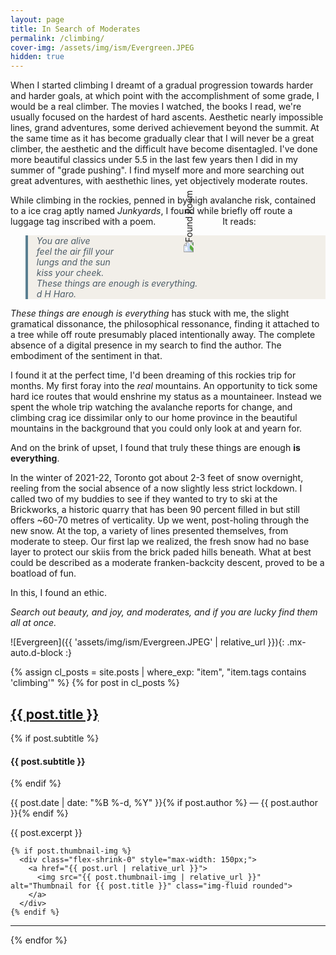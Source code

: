 ```yaml
---
layout: page
title: In Search of Moderates
permalink: /climbing/
cover-img: /assets/img/ism/Evergreen.JPEG
hidden: true
---
```

<style>
    blockquote {
      border-left: 4px solid #5A7F91;
      padding-left: 1em;
      color: #4C5C68;
      font-style: italic;
      background: #F2EFE9;
    }
</style>

When I started climbing I dreamt of a gradual progression towards harder and harder goals, at which point with the accomplishment of some grade, I would be a real climber. The movies I watched, the books I read, we're usually focused on the hardest of hard ascents. Aesthetic nearly impossible lines, grand adventures, some derived achievement beyond the summit. At the same time as it has become gradually clear that I will never be a great climber, the aesthetic and the difficult have become disentagled. I've done more beautiful classics under 5.5 in the last few years then I did in my summer of "grade pushing". I find myself more and more searching out great adventures, with aesthethic lines, yet objectively moderate routes. 

While climbing in the rockies, penned in by high avalanche risk, contained to a ice crag aptly named *Junkyards*, I found while briefly off route a luggage tag inscribed with a poem. 
<img src="{{ '/assets/img/ism/found_poem.jpg' | relative_url }}" 
     alt="Found Poem" 
     class="mx-auto d-block" 
     style="transform: rotate(-90deg); max-width: 100%; height: auto;" />
It reads:

<blockquote>
     You are alive <br>
     feel the air fill your <br>
     lungs and the sun <br>
     kiss your cheek. <br>
     These things are enough is everything. <br>
     d H Haro.
</blockquote>

*These things are enough is everything* has stuck with me, the slight gramatical dissonance, the philosophical ressonance, finding it attached to a tree while off route presumably placed intentionally away. The complete absence of a digital presence in my search to find the author. The embodiment of the sentiment in that. 

I found it at the perfect time, I'd been dreaming of this rockies trip for months. My first foray into the *real* mountains. An opportunity to tick some hard ice routes that would enshrine my status as a mountaineer. Instead we spent the whole trip watching the avalanche reports for change, and climbing crag ice dissimilar only to our home province in the beautiful mountains in the background that you could only look at and yearn for.

And on the brink of upset, I found that truly these things are enough **is everything**. 
    
In the winter of 2021-22, Toronto got about 2-3 feet of snow overnight, reeling from the social absence of a now slightly less strict lockdown. I called two of my buddies to see if they wanted to try to ski at the Brickworks, a historic quarry that has been 90 percent filled in but still offers ~60-70 metres of verticality. Up we went, post-holing through the new snow. At the top, a variety of lines presented themselves, from moderate to steep. Our first lap we realized, the fresh snow had no base layer to protect our skiis from the brick paded hills beneath. What at best could be described as a moderate franken-backcity descent, proved to be a boatload of fun. 

In this, I found an ethic.

*Search out beauty, and joy, and moderates, and if you are lucky find them all at once.*

![Evergreen]({{ 'assets/img/ism/Evergreen.JPEG' | relative_url }}){: .mx-auto.d-block :}

{% assign cl_posts = site.posts | where_exp: "item", "item.tags contains 'climbing'" %}
{% for post in cl_posts %}
  <article class="feed-item d-flex justify-content-between align-items-center mb-4">
    <div class="flex-grow-1 pe-3">
      <h2><a href="{{ post.url | relative_url }}">{{ post.title }}</a></h2>
      {% if post.subtitle %}
        <h4>{{ post.subtitle }}</h4>
      {% endif %}
      <p class="post-meta">
        {{ post.date | date: "%B %-d, %Y" }}{% if post.author %} — {{ post.author }}{% endif %}
      </p>
      <p>{{ post.excerpt }}</p>
    </div>

    {% if post.thumbnail-img %}
      <div class="flex-shrink-0" style="max-width: 150px;">
        <a href="{{ post.url | relative_url }}">
          <img src="{{ post.thumbnail-img | relative_url }}" alt="Thumbnail for {{ post.title }}" class="img-fluid rounded">
        </a>
      </div>
    {% endif %}
  </article>
  <hr />
{% endfor %}

